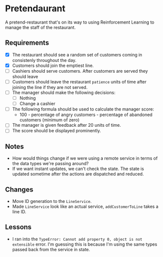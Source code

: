 # Pretendaurant

A pretend-restaurant that's on its way to using Reinforcement Learning to manage the staff of the restaurant.

## Requirements

- [x] The restaurant should see a random set of customers coming in consistenly throughout the day.
- [x] Customers should join the emptiest line.
- [ ] Cashiers should serve customers. After customers are served they should leave
- [ ] Customers should leave the restaurant `patience` units of time after joining the line if they are not served.
- [ ] The manager should make the following decisions:
    - [ ] Nothing
    - [ ] Change a cashier
- [ ] The following formula should be used to calculate the manager score:
    - 100 - percentage of angry customers - percentage of abandoned customers (minimum of zero)
- [ ] The manager is given feedback after 20 units of time.
- [ ] The score should be displayed prominently.

## Notes

- How would things change if we were using a remote service in terms of the data types we're passing around?
- If we want instant updates, we can't check the state. The state is updated sometime after the actions are dispatched and reduced.

## Changes

- Move ID generation to the `LineService`.
- Made `LineService` look like an actual service, `addCustomerToLine` takes a line ID.


## Lessons

- I ran into the `TypeError: Cannot add property 0, object is not extensible` error. I'm guessing this is because I'm using the same types passed back from the service in state.
